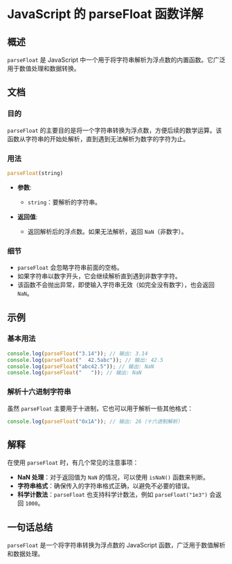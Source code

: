 <!--
Meta Description: # JavaScript 的 parseFloat 函数详解 ## 概述 `parseFloat` 是 JavaScript 中一个用于将字符串解析为浮点数的内置函数。它广泛用于数值处理和数据转换。 ## 文档 ### 目的 `parseFloat` 的主要目的是将一个字符串转换为浮点数，方便后续的...
Meta Keywords: parsefloat, javascript, nan, console, log
-->

# JavaScript 的 parseFloat 函数详解

## 概述
`parseFloat` 是 JavaScript 中一个用于将字符串解析为浮点数的内置函数。它广泛用于数值处理和数据转换。

## 文档
### 目的
`parseFloat` 的主要目的是将一个字符串转换为浮点数，方便后续的数学运算。该函数从字符串的开始处解析，直到遇到无法解析为数字的字符为止。

### 用法
```javascript
parseFloat(string)
```

- **参数**:
  - `string`：要解析的字符串。
  
- **返回值**:
  - 返回解析后的浮点数。如果无法解析，返回 `NaN`（非数字）。

### 细节
- `parseFloat` 会忽略字符串前面的空格。
- 如果字符串以数字开头，它会继续解析直到遇到非数字字符。
- 该函数不会抛出异常，即使输入字符串无效（如完全没有数字），也会返回 `NaN`。

## 示例
### 基本用法
```javascript
console.log(parseFloat("3.14")); // 输出: 3.14
console.log(parseFloat("  42.5abc")); // 输出: 42.5
console.log(parseFloat("abc42.5")); // 输出: NaN
console.log(parseFloat("   ")); // 输出: NaN
```

### 解析十六进制字符串
虽然 `parseFloat` 主要用于十进制，它也可以用于解析一些其他格式：
```javascript
console.log(parseFloat("0x1A")); // 输出: 26（十六进制解析）
```

## 解释
在使用 `parseFloat` 时，有几个常见的注意事项：
- **NaN 处理**：对于返回值为 `NaN` 的情况，可以使用 `isNaN()` 函数来判断。
- **字符串格式**：确保传入的字符串格式正确，以避免不必要的错误。
- **科学计数法**：`parseFloat` 也支持科学计数法，例如 `parseFloat("1e3")` 会返回 `1000`。

## 一句话总结
`parseFloat` 是一个将字符串转换为浮点数的 JavaScript 函数，广泛用于数值解析和数据处理。